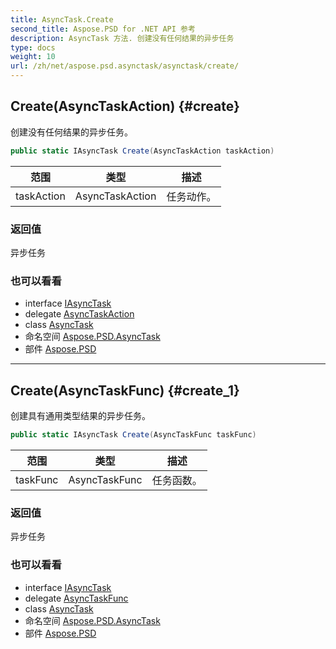 ```yaml
---
title: AsyncTask.Create
second_title: Aspose.PSD for .NET API 参考
description: AsyncTask 方法. 创建没有任何结果的异步任务
type: docs
weight: 10
url: /zh/net/aspose.psd.asynctask/asynctask/create/
---
```

## Create(AsyncTaskAction) {#create}

创建没有任何结果的异步任务。

```csharp
public static IAsyncTask Create(AsyncTaskAction taskAction)
```

| 范围 | 类型 | 描述 |
| --- | --- | --- |
| taskAction | AsyncTaskAction | 任务动作。 |

### 返回值

异步任务

### 也可以看看

* interface [IAsyncTask](../../iasynctask/)
* delegate [AsyncTaskAction](../../asynctaskaction/)
* class [AsyncTask](../)
* 命名空间 [Aspose.PSD.AsyncTask](../../asynctask/)
* 部件 [Aspose.PSD](../../../)

---

## Create(AsyncTaskFunc) {#create_1}

创建具有通用类型结果的异步任务。

```csharp
public static IAsyncTask Create(AsyncTaskFunc taskFunc)
```

| 范围 | 类型 | 描述 |
| --- | --- | --- |
| taskFunc | AsyncTaskFunc | 任务函数。 |

### 返回值

异步任务

### 也可以看看

* interface [IAsyncTask](../../iasynctask/)
* delegate [AsyncTaskFunc](../../asynctaskfunc/)
* class [AsyncTask](../)
* 命名空间 [Aspose.PSD.AsyncTask](../../asynctask/)
* 部件 [Aspose.PSD](../../../)



